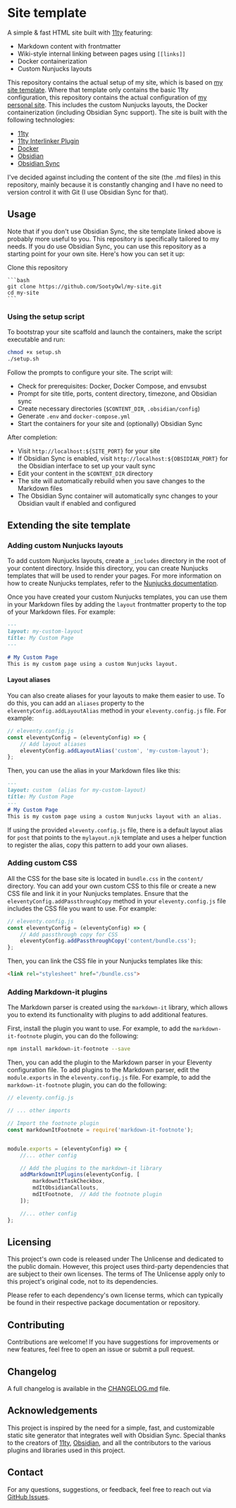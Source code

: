 # Site template

A simple & fast HTML site built with [11ty](https://www.11ty.dev/) featuring:

- Markdown content with frontmatter
- Wiki-style internal linking between pages using `[[links]]`
- Docker containerization
- Custom Nunjucks layouts

This repository contains the actual setup of my site, which is based on [my site template](https://github.com/SootyOwl/site-template). Where that template only contains the basic 11ty configuration, this repository contains the actual configuration of [my personal site](https://hyperfox.tyto.cc). This includes the custom Nunjucks layouts, the Docker containerization (including Obsidian Sync support). The site is built with the following technologies:

- [11ty](https://www.11ty.dev/)
- [11ty Interlinker Plugin](https://github.com/photogabble/eleventy-plugin-interlinker)
- [Docker](https://www.docker.com/)
- [Obsidian](https://obsidian.md/)
- [Obsidian Sync](https://obsidian.md/sync)

I've decided against including the content of the site (the .md files) in this repository, mainly because it is constantly changing and I have no need to version control it with Git (I use Obsidian Sync for that).

## Usage

Note that if you don't use Obsidian Sync, the site template linked above is probably more useful to you. This repository is specifically tailored to my needs. If you do use Obsidian Sync, you can use this repository as a starting point for your own site. Here's how you can set it up:

Clone this repository

    ```bash
    git clone https://github.com/SootyOwl/my-site.git
    cd my-site
    ```

### Using the setup script

To bootstrap your site scaffold and launch the containers, make the script executable and run:

```bash
chmod +x setup.sh
./setup.sh
```

Follow the prompts to configure your site. The script will:

- Check for prerequisites: Docker, Docker Compose, and envsubst
- Prompt for site title, ports, content directory, timezone, and Obsidian sync
- Create necessary directories (`$CONTENT_DIR`, `.obsidian/config`)
- Generate `.env` and `docker-compose.yml`
- Start the containers for your site and (optionally) Obsidian Sync

After completion:

- Visit `http://localhost:${SITE_PORT}` for your site
- If Obsidian Sync is enabled, visit `http://localhost:${OBSIDIAN_PORT}` for the Obsidian interface to set up your vault sync
- Edit your content in the `$CONTENT_DIR` directory
- The site will automatically rebuild when you save changes to the Markdown files
- The Obsidian Sync container will automatically sync changes to your Obsidian vault if enabled and configured 

## Extending the site template

### Adding custom Nunjucks layouts

To add custom Nunjucks layouts, create a `_includes` directory in the root of your content directory. Inside this directory, you can create Nunjucks templates that will be used to render your pages. For more information on how to create Nunjucks templates, refer to the [Nunjucks documentation](https://mozilla.github.io/nunjucks/).

Once you have created your custom Nunjucks templates, you can use them in your Markdown files by adding the `layout` frontmatter property to the top of your Markdown files. For example:

```markdown
---
layout: my-custom-layout
title: My Custom Page
---

# My Custom Page
This is my custom page using a custom Nunjucks layout.
```

#### Layout aliases

You can also create aliases for your layouts to make them easier to use. To do this, you can add an `aliases` property to the `eleventyConfig.addLayoutAlias` method in your `eleventy.config.js` file. For example:

```javascript
// eleventy.config.js
const eleventyConfig = (eleventyConfig) => {
    // Add layout aliases
    eleventyConfig.addLayoutAlias('custom', 'my-custom-layout');
};
```

Then, you can use the alias in your Markdown files like this:

```markdown
---
layout: custom  (alias for my-custom-layout)
title: My Custom Page
---
# My Custom Page
This is my custom page using a custom Nunjucks layout with an alias.
```

If using the provided `eleventy.config.js` file, there is a default layout alias for `post` that points to the `mylayout.njk` template and uses a helper function to register the alias, copy this pattern to add your own aliases.


### Adding custom CSS

All the CSS for the base site is located in `bundle.css` in the `content/` directory. You can add your own custom CSS to this file or create a new CSS file and link it in your Nunjucks templates. Ensure that the `eleventyConfig.addPassthroughCopy` method in your `eleventy.config.js` file includes the CSS file you want to use. For example:

```javascript
// eleventy.config.js
const eleventyConfig = (eleventyConfig) => {
    // Add passthrough copy for CSS
    eleventyConfig.addPassthroughCopy('content/bundle.css');
};
```

Then, you can link the CSS file in your Nunjucks templates like this:

```html
<link rel="stylesheet" href="/bundle.css">
```


### Adding Markdown-it plugins

The Markdown parser is created using the `markdown-it` library, which allows you to extend its functionality with plugins to add additional features.

First, install the plugin you want to use. For example, to add the `markdown-it-footnote` plugin, you can do the following:

```bash
npm install markdown-it-footnote --save
```

Then, you can add the plugin to the Markdown parser in your Eleventy configuration file. To add plugins to the Markdown parser, edit the `module.exports` in the `eleventy.config.js` file. For example, to add the `markdown-it-footnote` plugin, you can do the following:

```javascript
// eleventy.config.js

// ... other imports

// Import the footnote plugin
const markdownItFootnote = require('markdown-it-footnote');


module.exports = (eleventyConfig) => {
    //... other config

    // Add the plugins to the markdown-it library
    addMarkdownItPlugins(eleventyConfig, [
        markdownItTaskCheckbox,
        mdItObsidianCallouts,
        mdItFootnote,  // Add the footnote plugin
    ]);

    //... other config
};
```

## Licensing

This project's own code is released under The Unlicense and dedicated to the public domain. However, this project uses third-party dependencies that are subject to their own licenses. The terms of The Unlicense apply only to this project's original code, not to its dependencies.

Please refer to each dependency's own license terms, which can typically be found in their respective package documentation or repository.

## Contributing

Contributions are welcome! If you have suggestions for improvements or new features, feel free to open an issue or submit a pull request.

## Changelog

A full changelog is available in the [CHANGELOG.md](CHANGELOG.md) file.

## Acknowledgements

This project is inspired by the need for a simple, fast, and customizable static site generator that integrates well with Obsidian Sync. Special thanks to the creators of [11ty](https://www.11ty.dev/), [Obsidian](https://obsidian.md/), and all the contributors to the various plugins and libraries used in this project.

## Contact

For any questions, suggestions, or feedback, feel free to reach out via [GitHub Issues](https://github.com/SootyOwl/fast-obsidian-blog/issues/new).